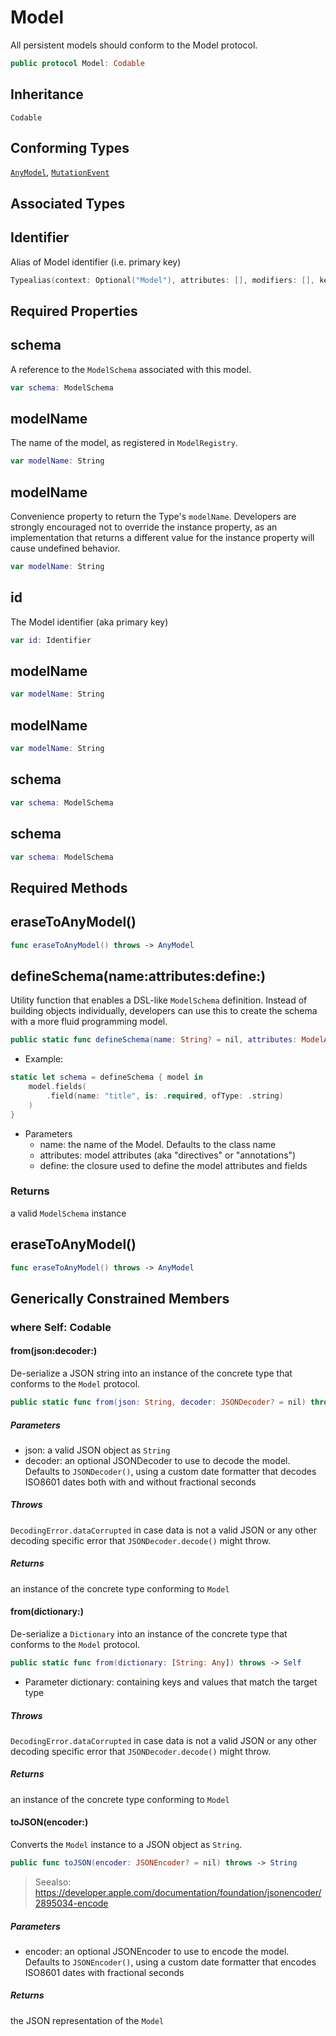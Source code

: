 # Model

All persistent models should conform to the Model protocol.

``` swift
public protocol Model: Codable
```

## Inheritance

`Codable`

## Conforming Types

[`AnyModel`](AnyModel), [`MutationEvent`](MutationEvent)

## Associated Types

## Identifier

Alias of Model identifier (i.e. primary key)

``` swift
Typealias(context: Optional("Model"), attributes: [], modifiers: [], keyword: "typealias", name: "Identifier", initializedType: Optional("String"), genericParameters: [], genericRequirements: [])
```

## Required Properties

## schema

A reference to the `ModelSchema` associated with this model.

``` swift
var schema: ModelSchema
```

## modelName

The name of the model, as registered in `ModelRegistry`.

``` swift
var modelName: String
```

## modelName

Convenience property to return the Type's `modelName`. Developers are strongly encouraged not to override the
instance property, as an implementation that returns a different value for the instance property will cause
undefined behavior.

``` swift
var modelName: String
```

## id

The Model identifier (aka primary key)

``` swift
var id: Identifier
```

## modelName

``` swift
var modelName: String
```

## modelName

``` swift
var modelName: String
```

## schema

``` swift
var schema: ModelSchema
```

## schema

``` swift
var schema: ModelSchema
```

## Required Methods

## eraseToAnyModel()

``` swift
func eraseToAnyModel() throws -> AnyModel
```

## defineSchema(name:attributes:define:)

Utility function that enables a DSL-like `ModelSchema` definition. Instead of building
objects individually, developers can use this to create the schema with a more fluid
programming model.

``` swift
public static func defineSchema(name: String? = nil, attributes: ModelAttribute, define: (inout ModelSchemaDefinition) -> Void) -> ModelSchema
```

  - Example:

``` swift
static let schema = defineSchema { model in
    model.fields(
        .field(name: "title", is: .required, ofType: .string)
    )
}
```

  - Parameters
      - name: the name of the Model. Defaults to the class name
      - attributes: model attributes (aka "directives" or "annotations")
      - define: the closure used to define the model attributes and fields

### Returns

a valid `ModelSchema` instance

## eraseToAnyModel()

``` swift
func eraseToAnyModel() throws -> AnyModel
```

## Generically Constrained Members

### where Self: Codable

#### from(json:decoder:)

De-serialize a JSON string into an instance of the concrete type that conforms
to the `Model` protocol.

``` swift
public static func from(json: String, decoder: JSONDecoder? = nil) throws -> Self
```

##### Parameters

  - json: a valid JSON object as `String`
  - decoder: an optional JSONDecoder to use to decode the model. Defaults to `JSONDecoder()`, using a custom date formatter that decodes ISO8601 dates both with and without fractional seconds

##### Throws

`DecodingError.dataCorrupted` in case data is not a valid JSON or any other decoding specific error that `JSONDecoder.decode()` might throw.

##### Returns

an instance of the concrete type conforming to `Model`

#### from(dictionary:)

De-serialize a `Dictionary` into an instance of the concrete type that conforms
to the `Model` protocol.

``` swift
public static func from(dictionary: [String: Any]) throws -> Self
```

  - Parameter dictionary: containing keys and values that match the target type

##### Throws

`DecodingError.dataCorrupted` in case data is not a valid JSON or any other decoding specific error that `JSONDecoder.decode()` might throw.

##### Returns

an instance of the concrete type conforming to `Model`

#### toJSON(encoder:)

Converts the `Model` instance to a JSON object as `String`.

``` swift
public func toJSON(encoder: JSONEncoder? = nil) throws -> String
```

> Seealso: https://developer.apple.com/documentation/foundation/jsonencoder/2895034-encode

##### Parameters

  - encoder: an optional JSONEncoder to use to encode the model. Defaults to `JSONEncoder()`, using a custom date formatter that encodes ISO8601 dates with fractional seconds

##### Returns

the JSON representation of the `Model`
